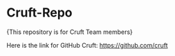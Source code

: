 # Cruft-Repo
{This repository is for Cruft Team members}

Here is the link for GitHub Cruft: https://github.com/cruft

